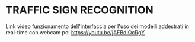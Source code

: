 # TRAFFIC SIGN RECOGNITION
Link video funzionamento dell'interfaccia per l'uso dei modelli addestrati in real-time con webcam pc: https://youtu.be/jAFBdIOcRgY
